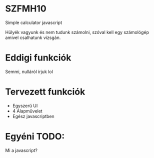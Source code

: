 # SZFMH10
Simple calculator javascript

Hülyék vagyunk és nem tudunk számolni, szóval kell egy számológép amivel csalhatunk vizsgán.

# Eddigi funkciók
Semmi, nulláról írjuk lol

# Tervezett funkciók

+ Egyszerű UI
+ 4 Alapművelet
+ Egész javascriptben

# Egyéni TODO:
Mi a javascript?


